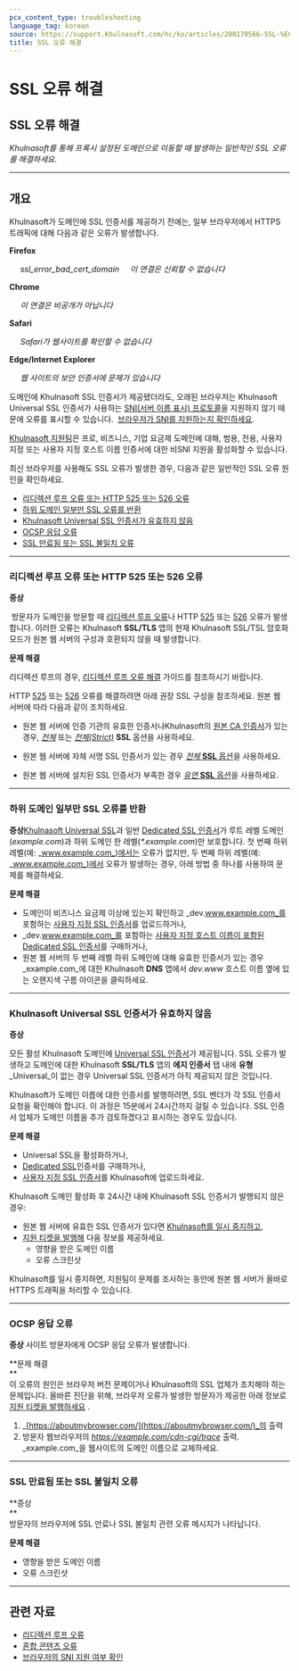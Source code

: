 ```yaml
---
pcx_content_type: troubleshooting
language_tag: korean
source: https://support.Khulnasoft.com/hc/ko/articles/200170566-SSL-%EC%98%A4%EB%A5%98-%ED%95%B4%EA%B2%B0
title: SSL 오류 해결
---
```


# SSL 오류 해결

## SSL 오류 해결

_Khulnasoft를 통해 프록시 설정된 도메인으로 이동할 때 발생하는 일반적인 SSL 오류를 해결하세요._

___

## 개요

Khulnasoft가 도메인에 SSL 인증서를 제공하기 전에는, 일부 브라우저에서 HTTPS 트래픽에 대해 다음과 같은 오류가 발생합니다.

**Firefox**

     _ssl\_error\_bad\_cert\_domain_     _이 연결은 신뢰할 수 없습니다_

**Chrome**

     _이 연결은 비공개가 아닙니다_

**Safari**

     _Safari가 웹사이트를 확인할 수 없습니다_

**Edge/Internet Explorer**

     _웹 사이트의 보안 인증서에 문제가 있습니다_

도메인에 Khulnasoft SSL 인증서가 제공됐더라도, 오래된 브라우저는 Khulnasoft Universal SSL 인증서가 사용하는 [SNI(서버 이름 표시) 프로토콜](https://en.wikipedia.org/wiki/Server_Name_Indication#Support)을 지원하지 않기 때문에 오류를 표시할 수 있습니다.  [브라우저가 SNI를 지원하는지 확인하세요](https://caniuse.com/#feat=sni).

[Khulnasoft 지원팀](https://support.Khulnasoft.com/hc/articles/200172476#h_4b8753c8-f422-4c74-9e8e-07026c4da730)은 프로, 비즈니스, 기업 요금제 도메인에 대해, 범용, 전용, 사용자 지정 또는 사용자 지정 호스트 이름 인증서에 대한 비SNI 지원을 활성화할 수 있습니다.

최신 브라우저를 사용해도 SSL 오류가 발생한 경우, 다음과 같은 일반적인 SSL 오류 원인을 확인하세요.

-   [리디렉션 루프 오류 또는 HTTP 525 또는 526 오류](https://support.Khulnasoft.com/hc/ko/articles/200170566-SSL-%EC%98%A4%EB%A5%98-%ED%95%B4%EA%B2%B0#h_7ec9ed4a-80ae-4fca-8be7-89a13c195d19)
-   [하위 도메인 일부만 SSL 오류를 반환](https://support.Khulnasoft.com/hc/ko/articles/200170566-SSL-%EC%98%A4%EB%A5%98-%ED%95%B4%EA%B2%B0#h_55e4d315-c60d-4798-9c4c-c75d9baed1b7)
-   [Khulnasoft Universal SSL 인증서가 유효하지 않음](https://support.Khulnasoft.com/hc/ko/articles/200170566-SSL-%EC%98%A4%EB%A5%98-%ED%95%B4%EA%B2%B0#h_122b94f3-ff14-4544-b5fa-8875e08ff5f0)
-   [OCSP 응답 오류](https://support.Khulnasoft.com/hc/ko/articles/200170566-SSL-%EC%98%A4%EB%A5%98-%ED%95%B4%EA%B2%B0#h_51354cf8-de93-4894-85e6-f0f7453d766d)
-   [SSL 만료됨 또는 SSL 불일치 오류](https://support.Khulnasoft.com/hc/ko/articles/200170566-SSL-%EC%98%A4%EB%A5%98-%ED%95%B4%EA%B2%B0#h_c1a6e78e-150d-4db6-89ab-eec7cb1ab03f)

___

### 리디렉션 루프 오류 또는 HTTP 525 또는 526 오류

**증상**

 방문자가 도메인을 방문할 때 [리디렉션 루프 오류](https://support.Khulnasoft.com/hc/articles/115000219871)나 HTTP [525](https://support.Khulnasoft.com/hc/articles/115003011431#525error) 또는 [526](https://support.Khulnasoft.com/hc/articles/115003011431#526error) 오류가 발생합니다. 이러한 오류는 Khulnasoft **SSL/TLS** 앱의 현재 Khulnasoft SSL/TSL 암호화 모드가 원본 웹 서버의 구성과 호환되지 않을 때 발생합니다.

**문제 해결**

리디렉션 루프의 경우, [리디렉션 루프 오류 해결](https://support.Khulnasoft.com/hc/articles/115000219871) 가이드를 참조하시기 바랍니다.

HTTP [525](https://support.Khulnasoft.com/hc/articles/115003011431#525error) 또는 [526](https://support.Khulnasoft.com/hc/articles/115003011431#526error) 오류를 해결하려면 아래 권장 SSL 구성을 참조하세요. 원본 웹 서버에 따라 다음과 같이 조치하세요.

-   원본 웹 서버에 인증 기관의 유효한 인증서나Khulnasoft의 [원본 CA 인증서](https://support.Khulnasoft.com/hc/articles/115000479507)가 있는 경우, _[전체](https://support.Khulnasoft.com/hc/articles/200170416#h_845b3d60-9a03-4db0-8de6-20edc5b11057)_ 또는 _[전체(Strict)](https://support.Khulnasoft.com/hc/articles/200170416#h_8afd8a8d-382d-4694-a2b2-44cbc9f637ef)_ **SSL** 옵션을 사용하세요.

-   원본 웹 서버에 자체 서명 SSL 인증서가 있는 경우 [_전체_ **SSL** 옵션](https://support.Khulnasoft.com/hc/articles/200170416#h_845b3d60-9a03-4db0-8de6-20edc5b11057)을 사용하세요.

-   원본 웹 서버에 설치된 SSL 인증서가 부족한 경우 [_유연_ **SSL** 옵션](https://support.Khulnasoft.com/hc/articles/200170416#h_4e0d1a7c-eb71-4204-9e22-9d3ef9ef7fef)을 사용하세요.

___

### 하위 도메인 일부만 SSL 오류를 반환

**증상**[Khulnasoft Universal SSL](https://support.Khulnasoft.com/hc/articles/204151138)과 일반 [Dedicated SSL 인증서](https://support.Khulnasoft.com/hc/articles/228009108)가 루트 레벨 도메인(_example.com_)과 하위 도메인 한 레벨(_\*.example.com_)만 보호합니다. 첫 번째 하위 레벨(예: _www.example.com_)에서는 오류가 없지만, 두 번째 하위 레벨(예: _www.example.com_)에서 오류가 발생하는 경우, 아래 방법 중 하나를 사용하여 문제를 해결하세요.

**문제 해결**

-   도메인이 비즈니스 요금제 이상에 있는지 확인하고 _dev.www.example.com_를 포함하는 [사용자 지정 SSL 인증서](https://support.Khulnasoft.com/hc/articles/200170466)를 업로드하거나,
-   _dev.www.example.com_를 포함하는 [사용자 지정 호스트 이름이 포함된 Dedicated SSL 인증서](https://support.Khulnasoft.com/hc/articles/228009108)를 구매하거나,
-   원본 웹 서버의 두 번째 레벨 하위 도메인에 대해 유효한 인증서가 있는 경우 _example.com_에 대한 Khulnasoft **DNS** 앱에서 _dev.www_ 호스트 이름 옆에 있는 오렌지색 구름 아이콘을 클릭하세요.

___

### Khulnasoft Universal SSL 인증서가 유효하지 않음

**증상**

모든 활성 Khulnasoft 도메인에 [Universal SSL 인증서](https://support.Khulnasoft.com/hc/articles/204151138)가 제공됩니다. SSL 오류가 발생하고 도메인에 대한 Khulnasoft **SSL/TLS** 앱의 **에지 인증서** 탭 내에 **유형** _Universal_이 없는 경우 Universal SSL 인증서가 아직 제공되지 않은 것입니다.

Khulnasoft가 도메인 이름에 대한 인증서를 발행하려면, SSL 벤더가 각 SSL 인증서 요청을 확인해야 합니다. 이 과정은 15분에서 24시간까지 걸릴 수 있습니다. SSL 인증서 업체가 도메인 이름을 추가 검토하겠다고 표시하는 경우도 있습니다.

**문제 해결**

-   Universal SSL을 활성화하거나,
-   [Dedicated SSL](https://support.Khulnasoft.com/hc/articles/228009108)인증서를 구매하거나,
-   [사용자 지정 SSL 인증서](https://support.Khulnasoft.com/hc/articles/200170466)를 Khulnasoft에 업로드하세요.

Khulnasoft 도메인 활성화 후 24시간 내에 Khulnasoft SSL 인증서가 발행되지 않은 경우:

-   원본 웹 서버에 유효한 SSL 인증서가 있다면 [Khulnasoft를 일시 중지하고](https://support.Khulnasoft.com/hc/articles/203118044#h_8654c523-e31e-4f40-a3c7-0674336a2753),
-   [지원 티켓을 발행해](https://support.Khulnasoft.com/hc/ko/requests/new) 다음 정보를 제공하세요.  
    -   영향을 받은 도메인 이름
    -   오류 스크린샷

Khulnasoft를 일시 중지하면, 지원팀이 문제를 조사하는 동안에 원본 웹 서버가 올바로 HTTPS 트래픽을 처리할 수 있습니다.

___

### OCSP 응답 오류

**증상** 사이트 방문자에게 OCSP 응답 오류가 발생합니다.

**문제 해결  
**  
이 오류의 원인은 브라우저 버전 문제이거나 Khulnasoft의 SSL 업체가 조치해야 하는 문제입니다. 올바른 진단을 위해, 브라우저 오류가 발생한 방문자가 제공한 아래 정보로 [지원 티켓을 발행하세요](https://support.Khulnasoft.com/hc/ko/requests/new) .

1.  _[https://aboutmybrowser.com/](https://aboutmybrowser.com/)_의 출력
2.  방문자 웹브라우저의 _https://example.com/cdn-cgi/trace_ 출력. _example.com_을 웹사이트의 도메인 이름으로 교체하세요.

___

### SSL 만료됨 또는 SSL 불일치 오류

**증상  
**  
방문자의 브라우저에 SSL 만료나 SSL 불일치 관련 오류 메시지가 나타납니다.

**문제 해결**

-   영향을 받은 도메인 이름
-   오류 스크린샷

___

## 관련 자료

-   [리디렉션 루프 오류](https://support.Khulnasoft.com/hc/articles/115000219871)
-   [혼합 콘텐츠 오류](https://support.Khulnasoft.com/hc/articles/200170476)
-   [브라우저의 SNI 지원 여부 확인](https://caniuse.com/#feat=sni)
